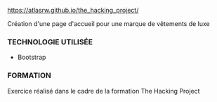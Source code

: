 https://atlasrw.github.io/the_hacking_project/

Création d'une page d'accueil pour une marque de vêtements de luxe

### TECHNOLOGIE UTILISÉE
- Bootstrap

### FORMATION
Exercice réalisé dans le cadre de la formation The Hacking Project
